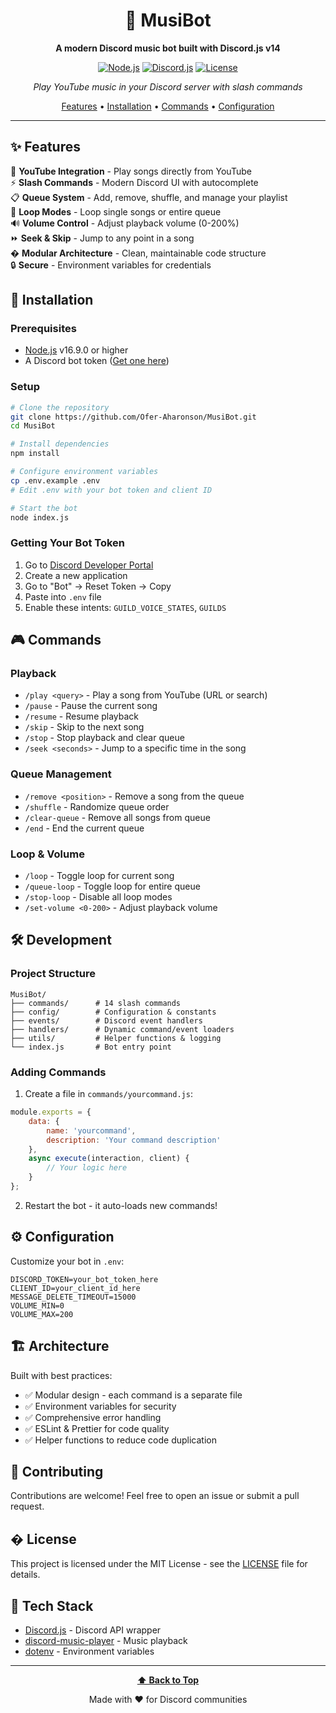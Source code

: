 <div align="center">

# 🎵 MusiBot

**A modern Discord music bot built with Discord.js v14**

[![Node.js](https://img.shields.io/badge/Node.js-16.9.0+-339933?logo=node.js&logoColor=white)](https://nodejs.org/)
[![Discord.js](https://img.shields.io/badge/Discord.js-v14-5865F2?logo=discord&logoColor=white)](https://discord.js.org/)
[![License](https://img.shields.io/badge/License-MIT-blue.svg)](LICENSE)

*Play YouTube music in your Discord server with slash commands*

[Features](#-features) • [Installation](#-installation) • [Commands](#-commands) • [Configuration](#-configuration)

</div>

---

## ✨ Features

🎵 **YouTube Integration** - Play songs directly from YouTube  
⚡ **Slash Commands** - Modern Discord UI with autocomplete  
📋 **Queue System** - Add, remove, shuffle, and manage your playlist  
🔁 **Loop Modes** - Loop single songs or entire queue  
🔊 **Volume Control** - Adjust playback volume (0-200%)  
⏩ **Seek & Skip** - Jump to any point in a song  
�️ **Modular Architecture** - Clean, maintainable code structure  
🔒 **Secure** - Environment variables for credentials  

## 🚀 Installation

### Prerequisites
- [Node.js](https://nodejs.org/) v16.9.0 or higher
- A Discord bot token ([Get one here](https://discord.com/developers/applications))

### Setup

```bash
# Clone the repository
git clone https://github.com/Ofer-Aharonson/MusiBot.git
cd MusiBot

# Install dependencies
npm install

# Configure environment variables
cp .env.example .env
# Edit .env with your bot token and client ID

# Start the bot
node index.js
```

### Getting Your Bot Token

1. Go to [Discord Developer Portal](https://discord.com/developers/applications)
2. Create a new application
3. Go to "Bot" → Reset Token → Copy
4. Paste into `.env` file
5. Enable these intents: `GUILD_VOICE_STATES`, `GUILDS`



## 🎮 Commands

### Playback
- `/play <query>` - Play a song from YouTube (URL or search)
- `/pause` - Pause the current song
- `/resume` - Resume playback
- `/skip` - Skip to the next song
- `/stop` - Stop playback and clear queue
- `/seek <seconds>` - Jump to a specific time in the song

### Queue Management
- `/remove <position>` - Remove a song from the queue
- `/shuffle` - Randomize queue order
- `/clear-queue` - Remove all songs from queue
- `/end` - End the current queue

### Loop & Volume
- `/loop` - Toggle loop for current song
- `/queue-loop` - Toggle loop for entire queue
- `/stop-loop` - Disable all loop modes
- `/set-volume <0-200>` - Adjust playback volume

## 🛠️ Development

### Project Structure
```
MusiBot/
├── commands/      # 14 slash commands
├── config/        # Configuration & constants
├── events/        # Discord event handlers
├── handlers/      # Dynamic command/event loaders
├── utils/         # Helper functions & logging
└── index.js       # Bot entry point
```

### Adding Commands

1. Create a file in `commands/yourcommand.js`:
```js
module.exports = {
    data: {
        name: 'yourcommand',
        description: 'Your command description'
    },
    async execute(interaction, client) {
        // Your logic here
    }
};
```

2. Restart the bot - it auto-loads new commands!

## ⚙️ Configuration

Customize your bot in `.env`:

```env
DISCORD_TOKEN=your_bot_token_here
CLIENT_ID=your_client_id_here
MESSAGE_DELETE_TIMEOUT=15000
VOLUME_MIN=0
VOLUME_MAX=200
```

## 🏗️ Architecture

Built with best practices:
- ✅ Modular design - each command is a separate file
- ✅ Environment variables for security
- ✅ Comprehensive error handling
- ✅ ESLint & Prettier for code quality
- ✅ Helper functions to reduce code duplication

## 🤝 Contributing

Contributions are welcome! Feel free to open an issue or submit a pull request.

## � License

This project is licensed under the MIT License - see the [LICENSE](LICENSE) file for details.

## 🔧 Tech Stack

- [Discord.js](https://discord.js.org/) - Discord API wrapper
- [discord-music-player](https://www.npmjs.com/package/discord-music-player) - Music playback
- [dotenv](https://www.npmjs.com/package/dotenv) - Environment variables

---

<div align="center">

**[⬆ Back to Top](#-musibot)**

Made with ❤️ for Discord communities

</div>
